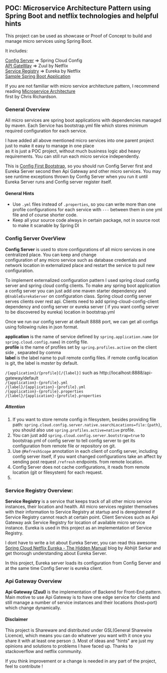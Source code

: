 ##  POC: Microservice Architecture Pattern using Spring Boot and netflix technologies and helpful hints

This project can be used as showcase or Proof of Concept to build and manage micro services using Spring Boot.

It includes:    

[Config Server]() => Spring Cloud Config  
[API GateWay]() => Zuul by Netflix  
[Service Registry]() => Eureka by Netflix  
[Sample Spring Boot Application]()

  If you are not familiar with micro service architecture pattern, I recommend reading [Microservice Architecture](http://microservices.io/patterns/microservices.html)   
  first by Chris Richardson. 
  
### General Overview

All micro services are spring boot applications with dependencies managed by maven. Each Service has bootstrap.yml 
file which stores minimum required configuration for each service.  

I have added all above mentioned micro services into one parent project just to make it easy to manage in one place  
as it is just a POC project, without much business logic abd heavy requirements. You can still run each 
micro service independently.

This is [Config First Bootstrap](https://cloud.spring.io/spring-cloud-config/spring-cloud-config.html#config-first-bootstrap), so you 
should run Config Server first and Eureka Server second then Api Gateway and other micro services. 
You may see runtime exceptions thrown by Config Server when you run it until Eureka Server runs and Config server register itself.

#### General Hints
* Use `.yml` files instead of `.properties`, so you can write more than one profile configurations for each service with `---` 
between them in one yml file and of course shorter code.     
* Keep all your source code always in certain package, not in source root to make it scanable by Spring DI   

### Config Server OverView 

**Config Server** is used to store configurations of all micro services in one centralized place. You can keep and change   
configuration of any micro service such as database credentials and network location in externalized place and restart the service 
to pull new configuration.  

To implement externalized configuration pattern I used spring cloud config server and spring cloud config clients. To make 
any spring boot application a config server you can just add one maven starter dependency and `@EnableEurekaServer` on configuration class. 
Spring cloud config server serves clients over rest api. Clients need to add spring-cloud-config-client dependency and 
config server or eureka server ( if you want config server to be discovered by eureka) location in bootstrap.yml 
 
Once we run our config server at default 8888 port, we can get all configs using following rules in json format.  
 
**application** is the name of service defined by `spring.application.name` (or `spring.cloud.config.name`) in config file.  
**profile** is the name of profiles set by `spring.profiles.active` on the client side , separated by comma  
**label** is the label name to pull remote config files. if remote config location is git, the label is _master_ by default.   
 
`/{application}/{profile}[/{label}]` such as http://localhost:8888/api-gateway/default  
`/{application}-{profile}.yml`   
`/{label}/{application}-{profile}.yml`  
`/{application}-{profile}.properties`  
`/{label}/{application}-{profile}.properties`  

##### Attention

1. If you want to store remote config in filesystem, 
besides providing file path: `spring.cloud.config.server.native.searchLocations=file:{path}`, 
you should also use `spring.profiles.active=native` profile.  
2. You can just add `spring.cloud.config.server.bootstrap=true` to bootstrap.yml of config server to tell config server to get 
its configuration from remote file or repository on git.  
3. Use `@RefreshScope` annotation in each client of config server, including config server itself, if you want changed configurations take an 
affect by sending post request  `/refresh` endpoints. 
from remote location.  
4. Config Server does not cache configurations, it reads from remote location (git or filesystem) for each request. 
5. 




### Service Registry Overview:
  
**Service Registry** is a service that keeps track of all other micro service instances, their location and health. All micro 
services register themselves with their information to Service Registry at startup and is deregistered if Service Registry 
cannot reach at certain point. Client Services such as Api Gateway ask Service Registry for location of available micro service
instance. Eureka is used in this project as an implementation of Service Registry.  

<!---
enable self preservation
-->

I dont have to write a lot about Eureka Server, you can read this awesome [Spring Cloud Netflix Eureka - The Hidden Manual](http://blog.abhijitsarkar.org/technical/netflix-eureka/) 
blog by Abhijit Sarkar and get thorough understanding about Eureka Server.   

In this project, Eureka server loads its configuration from Config Server and at the same time Config Server is eureka client.

 

### Api Gateway Overview 

**Api Gateway (Zuul)** is the implementation of Backend for Front-End pattern. Main motive to use Api Gateway is to have one edge service 
for clients and still manage a number of service instances and their locations (host+port) which change dynamically. 




#### Disclaimer
This project is Shareware and distributed under GSL(General Sharewire Licence), which means you can do whatever you want 
with it once you share it with at least one person :). Most of ideas and "hints" are just my opinions
and solutions to problems I have faced up. Thanks to stackoverflow and netflix community.  
    
If you think improvement or a change is needed in any part of the project, feel to contribute !      
